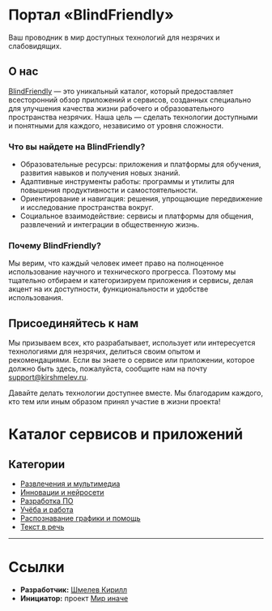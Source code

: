 # Портал «BlindFriendly»

Ваш проводник в мир доступных технологий для незрячих и слабовидящих.

## О нас

[BlindFriendly](https://blindfriendly.ru/) — это уникальный каталог, который предоставляет всесторонний обзор приложений и сервисов, созданных специально для улучшения качества жизни рабочего и образовательного пространства незрячих. Наша цель — сделать технологии доступными и понятными для каждого, независимо от уровня сложности.

### Что вы найдете на BlindFriendly?

- Образовательные ресурсы: приложения и платформы для обучения, развития навыков и получения новых знаний.
- Адаптивные инструменты работы: программы и утилиты для повышения продуктивности и самостоятельности.
- Ориентирование и навигация: решения, упрощающие передвижение и исследование пространства вокруг.
- Социальное взаимодействие: сервисы и платформы для общения, развлечений и интеграции в общественную жизнь.

### Почему BlindFriendly?

Мы верим, что каждый человек имеет право на полноценное использование научного и технического прогресса. Поэтому мы тщательно отбираем и категоризируем приложения и сервисы, делая акцент на их доступности, функциональности и удобстве использования.

## Присоединяйтесь к нам

Мы призываем всех, кто разрабатывает, использует или интересуется технологиями для незрячих, делиться своим опытом и рекомендациями. Если вы знаете о сервисе или приложении, которое должно быть здесь, пожалуйста, сообщите нам на почту [support@kirshmelev.ru](mailto://support@kirshmelev.ru).

Давайте делать технологии доступнее вместе. Мы благодарим каждого, кто тем или иным образом принял участие в жизни проекта!

# Каталог сервисов и приложений

## Категории

- [Развлечения и мультимедиа](/docs/entertainment.md)
- [Инновации и нейросети](/docs/innovations.md)
- [Разработка ПО](/docs/it.md)
- [Учёба и работа](/docs/study.md)
- [Распознавание графики и помощь](/docs/vision.md)
- [Текст в речь](/docs/texttospeach.md)

---

# Ссылки

- **Разработчик:** [Шмелев Кирилл](https://kirshmelev.ru/)
- **Инициатор:** проект [Мир иначе](https://vk.com/mirnezryachih)